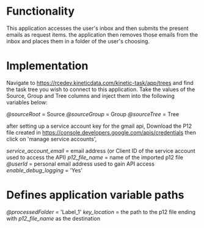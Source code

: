 # Functionality #

This application accesses the user's inbox and then submits the present emails as request items. the application then removes those emails from the inbox and places them in a folder of the user's choosing.

# Implementation #

Navigate to https://rcedev.kineticdata.com/kinetic-task/app/trees and find the task tree you wish to connect to this application. Take the values of the Source, Group and Tree columns and inject them into the following variables below:

*@sourceRoot* = Source
*@sourceGroup* = Group
*@sourceTree* = Tree

after setting up a service account key for the gmail api, Download the P12 file created in https://console.developers.google.com/apis/credentials then click on 'manage service accounts',

*service_account_email* = email address (or Client ID of the service account used to access the API)
*p12_file_name* = name of the imported p12 file
*@userId* = personal email address used to gain API access
*enable_debug_logging* = 'Yes'

# Defines application variable paths
*@processedFolder* = 'Label_1'
*key_location* = the path to the p12 file ending with *p12_file_name* as the destination
